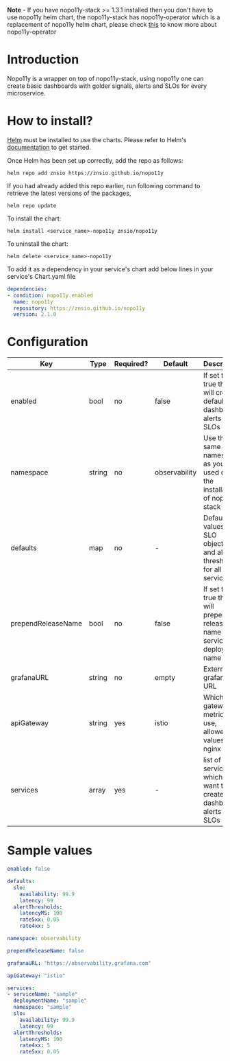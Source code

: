 **Note** - If you have nopo11y-stack >= 1.3.1 installed then you don't have to use nopo11y helm chart, the nopo11y-stack has nopo11y-operator which is a replacement of nopo11y helm chart, please check [this](https://github.com/znsio/nopo11y/tree/main/tools/nopo11y-operator) to know more about nopo11y-operator
# Introduction

Nopo11y is a wrapper on top of nopo11y-stack, using nopo11y one can create basic dashboards with golder signals, alerts and SLOs for every microservice.

# How to install?

[Helm](https://helm.sh) must be installed to use the charts. Please refer to
Helm's [documentation](https://helm.sh/docs) to get started.

Once Helm has been set up correctly, add the repo as follows:

    helm repo add znsio https://znsio.github.io/nopo11y

If you had already added this repo earlier, run following command to retrieve the latest versions of the packages,

    helm repo update

To install the chart:

    helm install <service_name>-nopo11y znsio/nopo11y

To uninstall the chart:

    helm delete <service_name>-nopo11y
To add it as a dependency in your service's chart add below lines in your service's Chart.yaml file
```yaml
dependencies:
- condition: nopo11y.enabled
  name: nopo11y
  repository: https://znsio.github.io/nopo11y
  version: 2.1.0
``` 
# Configuration

| Key                               | Type   | Required? | Default        | Description                                                                        |
|-----------------------------------|--------|-----------|----------------|------------------------------------------------------------------------------------|
| enabled                           | bool   | no        | false          | If set to true then it will create default dashboard, alerts and SLOs              |
| namespace                         | string | no        | observability  | Use the same namespace as you used during the installation of nopo11y stack        |
| defaults                         | map | no       | -      | Default values for SLO objective and alert thresholds for all services                                           |
| prependReleaseName | bool   | no        | false          | If set to true then it will prepend release name to service and deployment name                       |
| grafanaURL            | string | no        | empty  |  External grafana URL                                                                       |
| apiGateway | string | yes | istio | Which api gateway metrics to use, allowed values istio, nginx |
| services | array | yes | - | list of services for which you want to create dashboard, alerts and SLOs |

# Sample values
```yaml
enabled: false

defaults:
  slo:
    availability: 99.9
    latency: 99
  alertThresholds:
    latencyMS: 100
    rate5xx: 0.05
    rate4xx: 5

namespace: observability

prependReleaseName: false

grafanaURL: "https://observability.grafana.com"

apiGateway: "istio"

services:
- serviceName: "sample"
  deploymentName: "sample"
  namespace: "sample"
  slo: 
    availability: 99.9
    latency: 99
  alertThresholds: 
    latencyMS: 100
    rate4xx: 5
    rate5xx: 0.05
```
